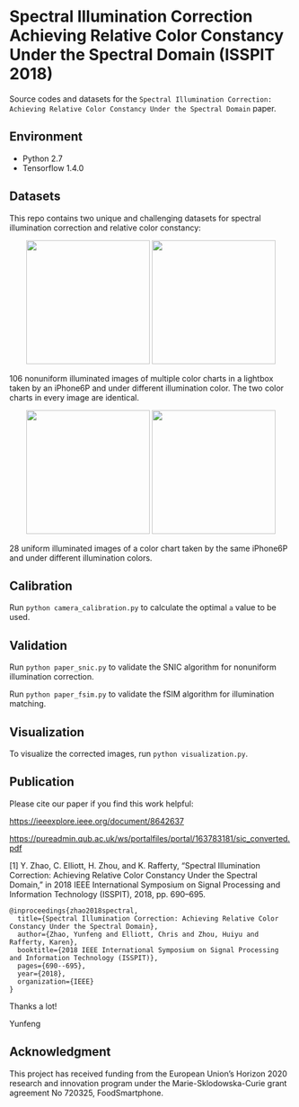 # Spectral Illumination Correction Achieving Relative Color Constancy Under the Spectral Domain (ISSPIT 2018)

Source codes and datasets for the `Spectral Illumination Correction: Achieving Relative Color Constancy Under the Spectral Domain` paper.

## Environment

* Python 2.7
* Tensorflow 1.4.0


## Datasets

This repo contains two unique and challenging datasets for spectral illumination correction and relative color constancy:

<p align="center">
<img src="https://github.com/zyfccc/Spectral-Illumination-Correction-Achieving-Relative-Color-Constancy-Under-the-Spectral-Domain/blob/master/d2e1.png" height="220">
<img src="https://github.com/zyfccc/Spectral-Illumination-Correction-Achieving-Relative-Color-Constancy-Under-the-Spectral-Domain/blob/master/d2e2.png"  height="220">
</p>

106 nonuniform illuminated images of multiple color charts in a lightbox taken by an iPhone6P and under different illumination color. The two color charts in every image are identical.


<p align="center">
<img src="https://github.com/zyfccc/Spectral-Illumination-Correction-Achieving-Relative-Color-Constancy-Under-the-Spectral-Domain/blob/master/d1e1.png" height="220">
<img src="https://github.com/zyfccc/Spectral-Illumination-Correction-Achieving-Relative-Color-Constancy-Under-the-Spectral-Domain/blob/master/d1e2.png"  height="220">
</p>

28 uniform illuminated images of a color chart taken by the same iPhone6P and under different illumination colors.


## Calibration

Run `python camera_calibration.py` to calculate the optimal `a` value to be used.


## Validation

Run `python paper_snic.py` to validate the SNIC algorithm for nonuniform illumination correction.

Run `python paper_fsim.py` to validate the fSIM algorithm for illumination matching.


## Visualization

To visualize the corrected images, run `python visualization.py`.


## Publication

Please cite our paper if you find this work helpful:

https://ieeexplore.ieee.org/document/8642637

https://pureadmin.qub.ac.uk/ws/portalfiles/portal/163783181/sic_converted.pdf

[1] Y. Zhao, C. Elliott, H. Zhou, and K. Rafferty, “Spectral Illumination Correction: Achieving Relative Color Constancy Under the Spectral Domain,” in 2018 IEEE International Symposium on Signal Processing and Information Technology (ISSPIT), 2018, pp. 690–695.

```
@inproceedings{zhao2018spectral,
  title={Spectral Illumination Correction: Achieving Relative Color Constancy Under the Spectral Domain},
  author={Zhao, Yunfeng and Elliott, Chris and Zhou, Huiyu and Rafferty, Karen},
  booktitle={2018 IEEE International Symposium on Signal Processing and Information Technology (ISSPIT)},
  pages={690--695},
  year={2018},
  organization={IEEE}
}
```

Thanks a lot!

Yunfeng


## Acknowledgment

This project has received funding from the European Union’s Horizon 2020 research and innovation program under the Marie-Sklodowska-Curie grant agreement No 720325, FoodSmartphone.

